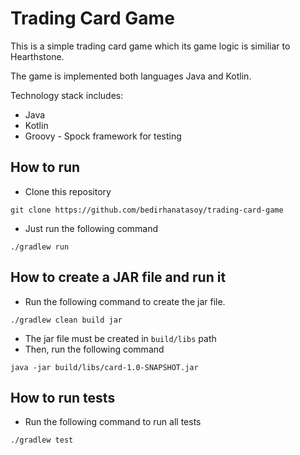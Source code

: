 # Trading Card Game

This is a simple trading card game which its game logic is similiar to Hearthstone. 

The game is implemented both languages Java and Kotlin.

Technology stack includes:

* Java
* Kotlin
* Groovy - Spock framework for testing

## How to run 

* Clone this repository 
```
git clone https://github.com/bedirhanatasoy/trading-card-game
```
* Just run the following command
```
./gradlew run
```

## How to create a JAR file and run it 

* Run the following command to create the jar file.
```
./gradlew clean build jar
```
* The jar file must be created in `build/libs` path
* Then, run the following command
```
java -jar build/libs/card-1.0-SNAPSHOT.jar
```

## How to run tests

* Run the following command to run all tests
```
./gradlew test
